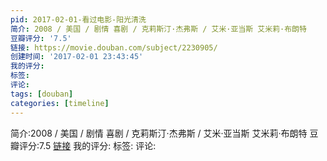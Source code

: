 ```yaml
---
pid: 2017-02-01-看过电影-阳光清洗
简介: 2008 / 美国 / 剧情 喜剧 / 克莉斯汀·杰弗斯 / 艾米·亚当斯 艾米莉·布朗特
豆瓣评分: '7.5'
链接: https://movie.douban.com/subject/2230905/
创建时间: '2017-02-01 23:43:45'
我的评分:
标签:
评论:
tags: [douban]
categories: [timeline]
---
```

简介:2008 / 美国 / 剧情 喜剧 / 克莉斯汀·杰弗斯 / 艾米·亚当斯 艾米莉·布朗特
豆瓣评分:7.5
[链接](https://movie.douban.com/subject/2230905/)
我的评分:
标签:
评论:
